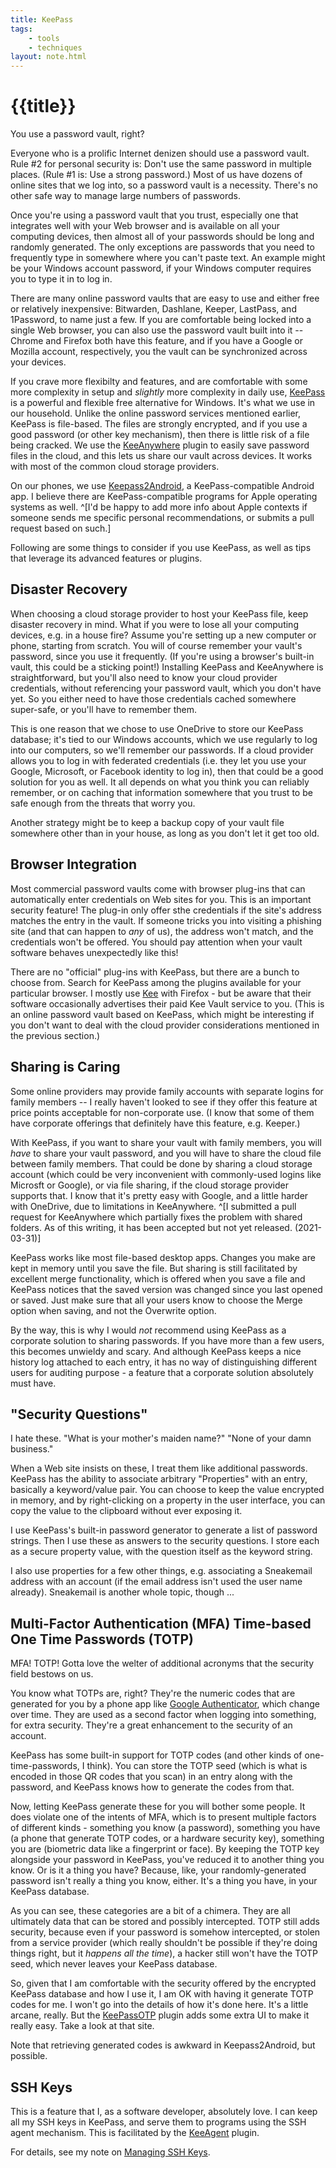 ```yaml
---
title: KeePass
tags: 
    - tools
    - techniques
layout: note.html
---
```

# {{title}}
You use a password vault, right? 

Everyone who is a prolific Internet denizen should use a password vault. Rule #2 for personal security is: Don't use the same password in multiple places. (Rule #1 is: Use a strong password.) Most of us have dozens of online sites that we log into, so a password vault is a necessity. There's no other safe way to manage large numbers of passwords.

Once you're using a password vault that you trust, especially one that integrates well with your Web browser and is available on all your computing devices, then almost all of your passwords should be long and randomly generated. The only exceptions are passwords that you need to frequently type in somewhere where you can't paste text. An example might be your Windows account password, if your Windows computer requires you to type it in to log in. 

There are many online password vaults that are easy to use and either free or relatively inexpensive: Bitwarden, Dashlane, Keeper, LastPass, and 1Password, to name just a few. If you are comfortable being locked into a single Web browser, you can also use the password vault built into it -- Chrome and Firefox both have this feature, and if you have a Google or Mozilla account, respectively, you the vault can be synchronized across your devices.

If you crave more flexibilty and features, and are comfortable with some more complexity in setup and *slightly* more complexity in daily use, [KeePass](https://keepass.info/) is a powerful and flexible free alternative for Windows. It's what we use in our household. Unlike the online password services mentioned earlier, KeePass is file-based. The files are strongly encrypted, and if you use a good password (or other key mechanism), then there is little risk of a file being cracked. We use the [KeeAnywhere](https://keeanywhere.de/) plugin to easily save password files in the cloud, and this lets us share our vault across devices. It works with most of the common cloud storage providers.

On our phones, we use [Keepass2Android](https://play.google.com/store/apps/details?id=keepass2android.keepass2android), a KeePass-compatible Android app. I believe there are KeePass-compatible programs for Apple operating systems as well. ^[I'd be happy to add more info about Apple contexts if someone sends me specific personal recommendations, or submits a pull request based on such.]

Following are some things to consider if you use KeePass, as well as tips that leverage its advanced features or plugins.

## Disaster Recovery

When choosing a cloud storage provider to host your KeePass file, keep disaster recovery in mind. What if you were to lose all your computing devices, e.g. in a house fire? Assume you're setting up a new computer or phone, starting from scratch. You will of course remember your vault's password, since you use it frequently. (If you're using a browser's built-in vault, this could be a sticking point!) Installing KeePass and KeeAnywhere is straightforward, but you'll also need to know your cloud provider credentials, without referencing your password vault, which you don't have yet. So you either need to have those credentials cached somewhere super-safe, or you'll have to remember them.

This is one reason that we chose to use OneDrive to store our KeePass database; it's tied to our Windows accounts, which we use regularly to log into our computers, so we'll remember our passwords. If a cloud provider allows you to log in with federated credentials (i.e. they let you use your Google, Microsoft, or Facebook identity to log in), then that could be a good solution for you as well. It all depends on what you think you can reliably remember, or on caching that information somewhere that you trust to be safe enough from the threats that worry you.

Another strategy might be to keep a backup copy of your vault file somewhere other than in your house, as long as you don't let it get too old. 

## Browser Integration

Most commercial password vaults come with browser plug-ins that can automatically enter credentials on Web sites for you. This is an important security feature! The plug-in only offer sthe credentials if the site's address matches the entry in the vault. If someone tricks you into visiting a phishing site (and that can happen to *any* of us), the address won't match, and the credentials won't be offered. You should pay attention when your vault software behaves unexpectedly like this!

There are no "official" plug-ins with KeePass, but there are a bunch to choose from. Search for KeePass among the plugins available for your particular browser. I mostly use [Kee](https://www.kee.pm/) with Firefox - but be aware that their software occasionally advertises their paid Kee Vault service to you. (This is an online password vault based on KeePass, which might be interesting if you don't want to deal with the cloud provider considerations mentioned in the previous section.)

## Sharing is Caring

Some online providers may provide family accounts with separate logins for family members -- I really haven't looked to see if they offer this feature at price points acceptable for non-corporate use. (I know that some of them have corporate offerings that definitely have this feature, e.g. Keeper.)

With KeePass, if you want to share your vault with family members, you will *have* to share your vault password, and you will have to share the cloud file between family members. That could be done by sharing a cloud storage account (which could be very inconvenient with commonly-used logins like Microsft or Google), or via file sharing, if the cloud storage provider supports that. I know that it's pretty easy with Google, and a little harder with OneDrive, due to limitations in KeeAnywhere. ^[I submitted a pull request for KeeAnywhere which partially fixes the problem with shared folders. As of this writing, it has been accepted but not yet released. (2021-03-31)]

KeePass works like most file-based desktop apps. Changes you make are kept in memory until you save the file. But sharing is still facilitated by excellent merge functionality, which is offered when you save a file and KeePass notices that the saved version was changed since you last opened or saved. Just make sure that all your users know to choose the Merge option when saving, and not the Overwrite option.

By the way, this is why I would *not* recommend using KeePass as a corporate solution to sharing passwords. If you have more than a few users, this becomes unwieldy and scary. And although KeePass keeps a nice history log attached to each entry, it has no way of distinguishing different users for auditing purpose - a feature that a corporate solution absolutely must have.

## "Security Questions"

I hate these. "What is your mother's maiden name?" "None of your damn business."

When a Web site insists on these, I treat them like additional passwords. KeePass has the ability to associate arbitrary "Properties" with an entry, basically a keyword/value pair. You can choose to keep the value encrypted in memory, and by right-clicking on a property in the user interface, you can copy the value to the clipboard without ever exposing it.

I use KeePass's built-in password generator to generate a list of password strings. Then I use these as answers to the security questions. I store each as a secure property value, with the question itself as the keyword string.

I also use properties for a few other things, e.g. associating a Sneakemail address with an account (if the email address isn't used the user name already). Sneakemail is another whole topic, though ...

## Multi-Factor Authentication (MFA) Time-based One Time Passwords (TOTP)

MFA! TOTP! Gotta love the welter of additional acronyms that the security field bestows on us.

You know what TOTPs are, right? They're the numeric codes that are generated for you by a phone app like [Google Authenticator](https://play.google.com/store/apps/details?id=com.google.android.apps.authenticator2), which change over time. They are used as a second factor when logging into something, for extra security. They're a great enhancement to the security of an account.

KeePass has some built-in support for TOTP codes (and other kinds of one-time-passwords, I think). You can store the TOTP seed (which is what is encoded in those QR codes that you scan) in an entry along with the password, and KeePass knows how to generate the codes from that.

Now, letting KeePass generate these for you will bother some people. It does violate one of the intents of MFA, which is to present multiple factors of different kinds - something you know (a password), something you have (a phone that generate TOTP codes, or a hardware security key), something you are (biometric data like a fingerprint or face). By keeping the TOTP key alongside your password in KeePass, you've reduced it to another thing you know. Or is it a thing you have? Because, like, your randomly-generated password isn't really a thing you know, either. It's a thing you have, in your KeePass database.

As you can see, these categories are a bit of a chimera. They are all ultimately data that can be stored and possibly intercepted. TOTP still adds security, because even if your password is somehow intercepted, or stolen from a service provider (which really shouldn't be possible if they're doing things right, but it *happens all the time*), a hacker still won't have the TOTP seed, which never leaves your KeePass database.

So, given that I am comfortable with the security offered by the encrypted KeePass database and how I use it, I am OK with having it generate TOTP codes for me. I won't go into the details of how it's done here. It's a little arcane, really. But the [KeePassOTP](https://github.com/Rookiestyle/KeePassOTP) plugin adds some extra UI to make it really easy. Take a look at that site.

Note that retrieving generated codes is awkward in Keepass2Android, but possible.

## SSH Keys

This is a feature that I, as a software developer, absolutely love. I can keep all my SSH keys in KeePass, and serve them to programs using the SSH agent mechanism. This is facilitated by the [KeeAgent](https://lechnology.com/software/keeagent/) plugin.

For details, see my note on [Managing SSH Keys](/notes/managing-ssh-keys/).

